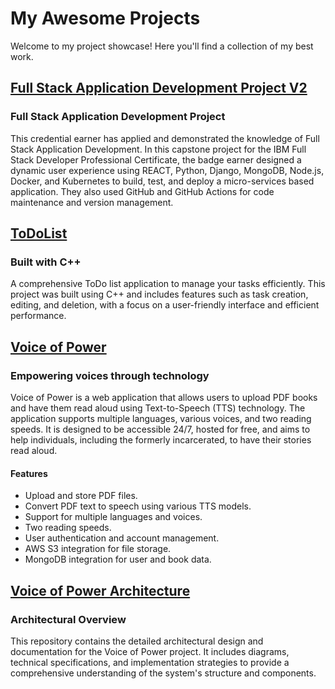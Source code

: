 # My Awesome Projects

Welcome to my project showcase! Here you'll find a collection of my best work.

## [Full Stack Application Development Project V2](https://github.com/Styner2023/xrwvm-fullstack_developer_capstone)
### Full Stack Application Development Project
This credential earner has applied and demonstrated the knowledge of Full Stack Application Development. In this capstone project for the IBM Full Stack Developer Professional Certificate, the badge earner designed a dynamic user experience using REACT, Python, Django, MongoDB, Node.js, Docker, and Kubernetes to build, test, and deploy a micro-services based application. They also used GitHub and GitHub Actions for code maintenance and version management.

## [ToDoList](https://github.com/Styner2023/ToDoList)
### Built with C++
A comprehensive ToDo list application to manage your tasks efficiently. This project was built using C++ and includes features such as task creation, editing, and deletion, with a focus on a user-friendly interface and efficient performance.

## [Voice of Power](https://github.com/Styner2023/Voice_of_Power)
### Empowering voices through technology
Voice of Power is a web application that allows users to upload PDF books and have them read aloud using Text-to-Speech (TTS) technology. The application supports multiple languages, various voices, and two reading speeds. It is designed to be accessible 24/7, hosted for free, and aims to help individuals, including the formerly incarcerated, to have their stories read aloud.

#### Features
- Upload and store PDF files.
- Convert PDF text to speech using various TTS models.
- Support for multiple languages and voices.
- Two reading speeds.
- User authentication and account management.
- AWS S3 integration for file storage.
- MongoDB integration for user and book data.

## [Voice of Power Architecture](https://github.com/Styner2023/voice-of-power-architecture)
### Architectural Overview
This repository contains the detailed architectural design and documentation for the Voice of Power project. It includes diagrams, technical specifications, and implementation strategies to provide a comprehensive understanding of the system's structure and components.
